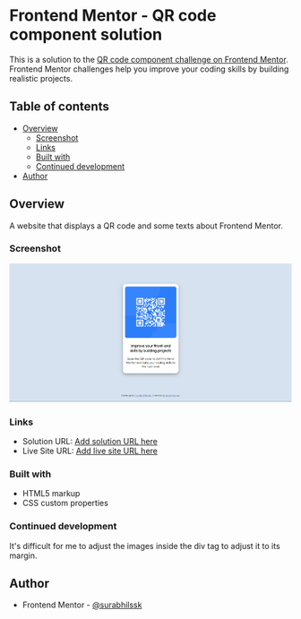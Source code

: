 # Frontend Mentor - QR code component solution

This is a solution to the [QR code component challenge on Frontend Mentor](https://www.frontendmentor.io/challenges/qr-code-component-iux_sIO_H). Frontend Mentor challenges help you improve your coding skills by building realistic projects. 

## Table of contents

- [Overview](#overview)
  - [Screenshot](#screenshot)
  - [Links](#links)
  - [Built with](#built-with)
  - [Continued development](#continued-development)
- [Author](#author)

## Overview
  A website that displays a QR code and some texts about Frontend Mentor.
### Screenshot

![](images/Screenshot%202023-04-02%20101550.png)

### Links

- Solution URL: [Add solution URL here](https://your-solution-url.com)
- Live Site URL: [Add live site URL here](https://your-live-site-url.com)

### Built with

- HTML5 markup
- CSS custom properties

### Continued development

It's difficult for me to adjust the images inside the div tag to adjust it to its margin.


## Author

- Frontend Mentor - [@surabhilssk](https://www.frontendmentor.io/profile/surabhilssk)
